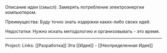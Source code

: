 Описание идеи (смысл): Замерять потребление электроэнергии компьютером. 

Преимущества: Буду точно знать издержки каких-либо своих идей. 

Недостатки: Нужно искать методологию и организовывать - это время. 
___
Project: 
Links: [[Разработка]]
Эта [[Идея]] - [[Неопределенная Идея]]